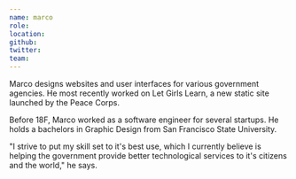 ```yaml
---
name: marco
role:
location:
github:
twitter:
team:
---
```


Marco designs websites and user interfaces for various government agencies. He most recently worked on Let Girls Learn, a new static site launched by the Peace Corps.

Before 18F, Marco worked as a software engineer for several startups. He holds a bachelors in Graphic Design from San Francisco State University.

"I strive to put my skill set to it's best use, which I currently believe is helping the government provide better technological services to it's citizens and the world," he says.
